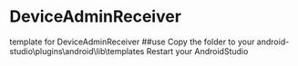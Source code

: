 # DeviceAdminReceiver
template for DeviceAdminReceiver
##use
Copy the folder to your android-studio\plugins\android\lib\templates
Restart your AndroidStudio
